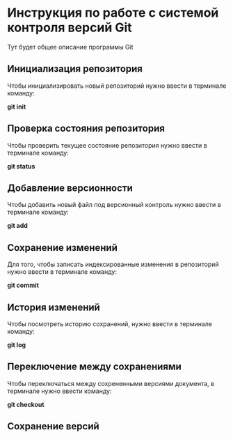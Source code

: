 # Инструкция по работе с системой контроля версий Git

Тут будет общее описание программы Git

## Инициализация репозитория

Чтобы инициализировать новый репозиторий нужно ввести в терминале команду:

 **git init**

## Проверка состояния репозитория

Чтобы проверить текущее состояние репозитория нужно ввести в терминале команду:

 **git status**

## Добавление версионности

Чтобы добавить новый файл под версионный контроль нужно ввести в терминале команду:

 **git add**
## Сохранение изменений

Для того, чтобы записать индексированные изменения в репозиторий нужно ввести в терминале команду:

**git commit**

## История изменений

Чтобы посмотреть историю сохранений, нужно ввести в терминале команду:

**git log**

## Переключение между сохранениями

Чтобы переключаться между сохрененными версиями документа, в терминале нужно ввести команду:

**git checkout**

## Сохранение версий